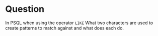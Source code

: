 # Question

In PSQL when using the operator `LIKE` What two characters are used to create patterns to match against and what does each do.